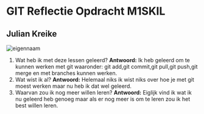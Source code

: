 # GIT Reflectie Opdracht M1SKIL

## Julian Kreike

![eigennaam](https://www.google.com/search?sca_esv=575180918&sxsrf=AM9HkKlb9l9TmXCNYpA2CQsWwJmlSaMHbQ:1697805579673&q=boom&tbm=isch&source=lnms&sa=X&ved=2ahUKEwjD6uTT0oSCAxWqgv0HHb5QDewQ0pQJegQIDRAB&biw=1536&bih=707&dpr=1.25#imgrc=6yM_u9AEQQlElM)

1. Wat heb ik met deze lessen geleerd?
**Antwoord:** Ik heb geleerd om te kunnen werken met git waaronder: git add,git commit,git pull,git push,git merge en met branches kunnen werken.
1. Wat wist ik al?
**Antwoord:** Helemaal niks ik wist niks over hoe je met git moest werken maar nu heb ik dat wel geleerd.
1. Waarvan zou ik nog meer willen leren?
**Antwoord:** Eiglijk vind ik wat ik nu geleerd heb genoeg maar als er nog meer is om te leren zou ik het best willen leren.
